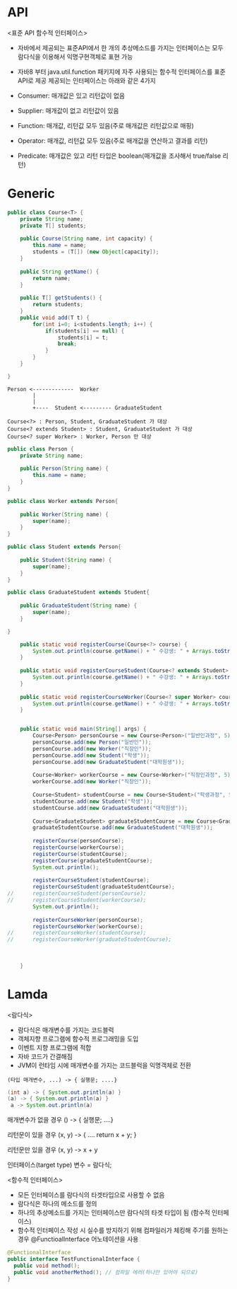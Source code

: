 # API
<표준 API 함수적 인터페이스>
 - 자바에서 제공되는 표준API에서 한 개의 추상메소드를 가지는 인터페이스는 모두 람다식을
   이용해서 익명구현객체로 표현 가능

- 자바8 부터 java.util.function 패키지에 자주 사용되는 함수적 인터페이스를 표준 API로 제공
   제공되는 인터페이스는 아래와 같은 4가지
   
 - Consumer: 매개값은 있고 리턴값이 없음
 - Supplier: 매개값이 없고 리턴값이 있음
 - Function: 매개값, 리턴값 모두 있음(주로 매개값은 리턴값으로 매핑)
 - Operator: 매개값, 리턴값 모두 있음(주로 매개값을 연산하고 결과를 리턴)
 - Predicate: 매개값은 있고 리턴 타입은 boolean(매개값을 조사해서 true/false 리턴)

# Generic
```java
public class Course<T> {
	private String name;
	private T[] students;
	
	public Course(String name, int capacity) {
		this.name = name;
		students = (T[]) (new Object[capacity]);
	}
	
	public String getName() {
		return name;
	}
	
	public T[] getStudents() {
		return students;
	}
	public void add(T t) {
		for(int i=0; i<students.length; i++) {
			if(students[i] == null) {
				students[i] = t;
				break;
			}
		}
	}

}
```

```
Person <-------------  Worker
		|
		|
		+----  Student <--------- GraduateStudent
```

```
Course<?> : Person, Student, GraduateStudent 가 대상
Course<? extends Student> : Student, GraduateStudent 가 대상
Course<? super Worker> : Worker, Person 만 대상
```

```java
public class Person {
	private String name;
	
	public Person(String name) {
		this.name = name;
	}
}

public class Worker extends Person{
	
	public Worker(String name) {
		super(name);
	}
}

public class Student extends Person{
	
	public Student(String name) {
		super(name);
	}
}

public class GraduateStudent extends Student{
	
	public GraduateStudent(String name) {
		super(name);
	}

}
```



```java
	public static void registerCourse(Course<?> course) {
		System.out.println(course.getName() + " 수강생: " + Arrays.toString(course.getStudents()));
	}
	
	public static void registerCourseStudent(Course<? extends Student> course) {
		System.out.println(course.getName() + " 수강생: " + Arrays.toString(course.getStudents()));
	}
	
	public static void registerCourseWorker(Course<? super Worker> course) {
		System.out.println(course.getName() + " 수강생: " + Arrays.toString(course.getStudents()));
	}


	public static void main(String[] args) {
		Course<Person> personCourse = new Course<Person>("일반인과정", 5);
		personCourse.add(new Person("일반인"));
		personCourse.add(new Worker("직장인"));
		personCourse.add(new Student("학생"));
		personCourse.add(new GraduateStudent("대학원생"));
		
		Course<Worker> workerCourse = new Course<Worker>("직장인과정", 5);
		workerCourse.add(new Worker("직장인"));
		
		Course<Student> studentCourse = new Course<Student>("학생과정", 5);
		studentCourse.add(new Student("학생"));
		studentCourse.add(new GraduateStudent("대학원생"));
		
		Course<GraduateStudent> graduateStudentCourse = new Course<GraduateStudent>("대학원과정", 5);
		graduateStudentCourse.add(new GraduateStudent("대학원생"));
		
		registerCourse(personCourse);
		registerCourse(workerCourse);
		registerCourse(studentCourse);
		registerCourse(graduateStudentCourse);
		System.out.println();
		
		registerCourseStudent(studentCourse);
		registerCourseStudent(graduateStudentCourse);
//		registerCourseStudent(personCourse);
//		registerCourseStudent(workerCourse);
		System.out.println();
		
		registerCourseWorker(personCourse);
		registerCourseWorker(workerCourse);
//		registerCourseWorker(studentCourse);
//		registerCourseWorker(graduateStudentCourse);
		
		
		
	}
```

# Lamda
<람다식>

 - 람다식은 매개변수를 가지는 코드블럭
 - 객체지향 프로그램에 함수적 프로그래밍을 도입
 - 이벤트 지향 프로그램에 적합
 - 자바 코드가 간결해짐
 - JVM이 런타임 시에 매개변수를 가지는 코드블럭을 익명객체로 전환

 ```
(타입 매개변수, ...) -> { 실행문; ....}
```

 ```java
(int a) -> { System.out.println(a) }
 (a) -> { System.out.println(a) }
  a -> System.out.println(a)
```

 매개변수가 없을 경우
 () -> { 실행문; ....}

 리턴문이 있을 경우
 (x, y) -> { .... return x + y; }

 리턴문만 있을 경우
 (x, y) -> x + y

 인터페이스(target type) 변수 = 람다식;

<함수적 인터페이스>

 - 모든 인터페이스를 람다식의 타겟타입으로 사용할 수 없음
 - 람다식은 하나의 메소드를 정의
 - 하나의 추상메소드를 가지는 인터페이스만 람다식의 타겟 타입이 됨 (함수적 인터페이스)
 - 함수적 인터페이스 작성 시 실수를 방지하기 위해 컴파일러가 체킹해 주기를 원하는 경우
   @FunctioalInterface 어노테이션을 사용

  ```java
@FunctionalInterface
  public interface TestFunctionalInterface {
	public void method();
	public void anotherMethod(); // 컴파일 에러(하나만 있어야 되므로)
  }
```

